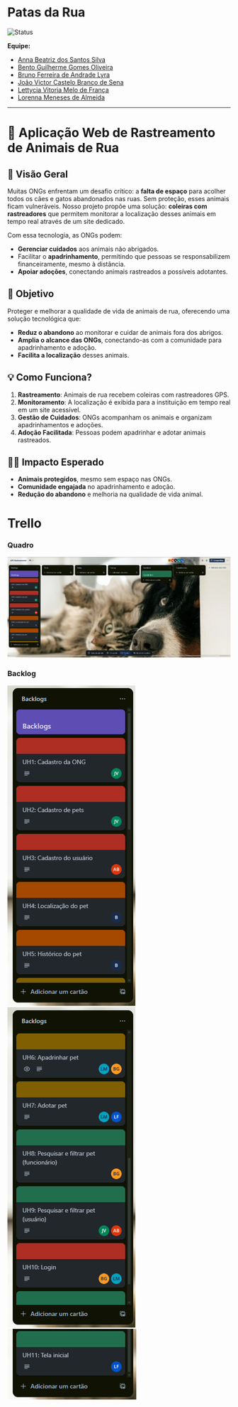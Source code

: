 # Patas da Rua

![Status](https://img.shields.io/badge/status-EmDesenvolvimento-yellow)

**Equipe:**
- [Anna Beatriz dos Santos Silva](https://github.com/Anninhaxs)
- [Bento Guilherme Gomes Oliveira](https://github.com/bnnto)
- [Bruno Ferreira de Andrade Lyra](https://github.com/BrunoFerreiraLyra)
- [João Victor Castelo Branco de Sena](https://github.com/joao0cb)
- [Lettycia Vitoria Melo de França](https://github.com/LettyciaDev)
- [Lorenna Meneses de Almeida](https://github.com/lorennam)

---
# 🐾 Aplicação Web de Rastreamento de Animais de Rua

## 🌟 Visão Geral
Muitas ONGs enfrentam um desafio crítico: a **falta de espaço** para acolher todos os cães e gatos abandonados nas ruas. Sem proteção, esses animais ficam vulneráveis. Nosso projeto propõe uma solução: **coleiras com rastreadores** que permitem monitorar a localização desses animais em tempo real através de um site dedicado.

Com essa tecnologia, as ONGs podem:
- **Gerenciar cuidados** aos animais não abrigados.
- Facilitar o **apadrinhamento**, permitindo que pessoas se responsabilizem financeiramente, mesmo à distância.
- **Apoiar adoções**, conectando animais rastreados a possíveis adotantes.

## 🎯 Objetivo
Proteger e melhorar a qualidade de vida de animais de rua, oferecendo uma solução tecnológica que:
- **Reduz o abandono** ao monitorar e cuidar de animais fora dos abrigos.
- **Amplia o alcance das ONGs**, conectando-as com a comunidade para apadrinhamento e adoção.
- **Facilita a localização** desses animais.

## 💡 Como Funciona?
1. **Rastreamento**: Animais de rua recebem coleiras com rastreadores GPS.
2. **Monitoramento**: A localização é exibida para a instituição em tempo real em um site acessível.
3. **Gestão de Cuidados**: ONGs acompanham os animais e organizam apadrinhamentos e adoções.
4. **Adoção Facilitada**: Pessoas podem apadrinhar e adotar animais rastreados.

## 🐕‍🦺 Impacto Esperado
- **Animais protegidos**, mesmo sem espaço nas ONGs.
- **Comunidade engajada** no apadrinhamento e adoção.
- **Redução do abandono** e melhoria na qualidade de vida animal.

# Trello

### Quadro

![quadro](./assets/QuadroTrello.png)

### Backlog

![backlog1](./assets/Backlog1.png)
![Backlog2](./assets/Backlog23.png)
![Backlog3](./assets/Backlog32.png)
